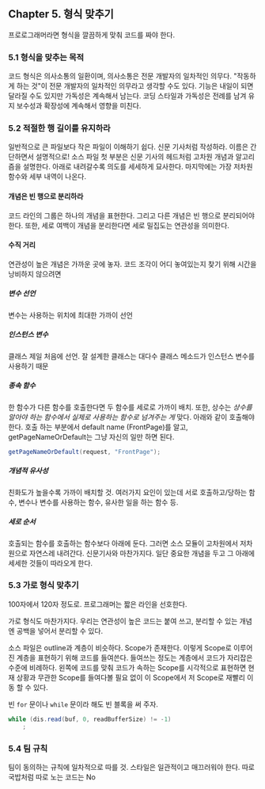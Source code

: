 ## Chapter 5. 형식 맞추기
프로로그래머라면 형식을 깔끔하게 맞춰 코드를 짜야 한다.

### 5.1 형식을 맞추는 목적
코드 형식은 의사소통의 일환이며, 의사소통은 전문 개발자의 일차적인 의무다. "작동하게 하는 것"이 전문 개발자의 일차적인 의무라고 생각할 수도 있다. 기능은 내일이 되면 달라질 수도 있지만 가독성은 계속해서 남는다. 코딩 스타일과 가독성은 전례를 남겨 유지 보수성과 확장성에 계속해서 영향을 미친다.

### 5.2 적절한 행 길이를 유지하라
일반적으로 큰 파일보다 작은 파일이 이해하기 쉽다. 신문 기사처럼 작성하라. 이름은 간단하면서 설명적으로! 소스 파일 첫 부분은 신문 기사의 헤드처럼 고차원 개념과 알고리즘을 설명한다. 아래로 내려갈수록 의도를 세세하게 묘사한다. 마지막에는 가장 저차원 함수와 세부 내역이 나온다.

#### 개념은 빈 행으로 분리하라
코드 라인의 그룹은 하나의 개념을 표현한다. 그리고 다른 개념은 빈 행으로 분리되어야 한다. 또한, 세로 여백이 개념을 분리한다면 세로 밀집도는 연관성을 의미한다.

#### 수직 거리
연관성이 높은 개념은 가까운 곳에 놓자. 코드 조각이 어디 놓여있는지 찾기 위해 시간을 낭비하지 않으려면

##### 변수 선언
변수는 사용하는 위치에 최대한 가까이 선언

##### 인스턴스 변수
클래스 제일 처음에 선언. 잘 설계한 클래스는 대다수 클래스 메소드가 인스턴스 변수를 사용하기 때문

##### 종속 함수
한 함수가 다른 함수를 호출한다면 두 함수를 세로로 가까이 배치.
또한, 상수는 *상수를 알아야 하는 함수에서 실제로 사용하는 함수로 넘겨주는 게* 맞다. 아래와 같이 호출해야 한다. 호출 하는 부분에서 default name (FrontPage)를 알고, getPageNameOrDefault는 그냥 자신의 일만 하면 된다.

```java
getPageNameOrDefault(request, "FrontPage");
```

##### 개념적 유사성
친화도가 높을수록 가까이 배치할 것. 여러가지 요인이 있는데 서로 호출하고/당하는 함수, 변수나 변수를 사용하는 함수, 유사한 일을 하는 함수 등.

##### 세로 순서
호출되는 함수를 호출하는 함수보다 아래에 둔다. 그러면 소스 모듈이 고차원에서 저차원으로 자연스레 내려간다. 신문기사와 마찬가지다. 일단 중요한 개념을 두고 그 아래에 세세한 것들이 따라오게 한다.

### 5.3 가로 형식 맞추기
100자에서 120자 정도로. 프로그래머는 짧은 라인을 선호한다.

가로 형식도 마찬가지다. 우리는 연관성이 높은 코드는 붙여 쓰고, 분리할 수 있는 개념엔 공백을 넣어서 분리할 수 있다.

소스 파일은 outline과 계층이 비슷하다. Scope가 존재한다. 이렇게 Scope로 이루어진 계층을 표현하기 위해 코드를 들여쓴다. 들여쓰는 정도는 계층에서 코드가 자리잡은 수준에 비례하다. 왼쪽에 코드를 맞춰 코드가 속하는 Scope를 시각적으로 표현하면 현재 상황과 무관한 Scope를 들여다볼 필요 없이 이 Scope에서 저 Scope로 재빨리 이동 할 수 있다.

빈 `for` 문이나 `while` 문이라 해도 빈 블록을 써 주자.
```java
while (dis.read(buf, 0, readBufferSize) != -1)
    ;
```

### 5.4 팀 규칙
팀이 동의하는 규칙에 일차적으로 따를 것. 스타일은 일관적이고 매끄러워야 한다. 따로 국밥처럼 따로 노는 코드는 No